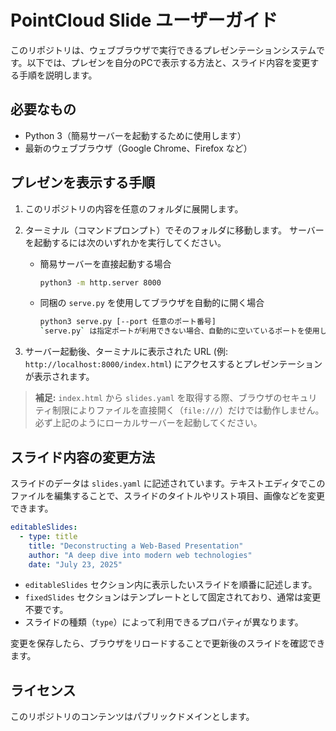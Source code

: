 # PointCloud Slide ユーザーガイド

このリポジトリは、ウェブブラウザで実行できるプレゼンテーションシステムです。以下では、プレゼンを自分のPCで表示する方法と、スライド内容を変更する手順を説明します。

## 必要なもの

- Python 3（簡易サーバーを起動するために使用します）
- 最新のウェブブラウザ（Google Chrome、Firefox など）

## プレゼンを表示する手順

1. このリポジトリの内容を任意のフォルダに展開します。
2. ターミナル（コマンドプロンプト）でそのフォルダに移動します。
   サーバーを起動するには次のいずれかを実行してください。

   - 簡易サーバーを直接起動する場合

     ```bash
     python3 -m http.server 8000
     ```

   - 同梱の `serve.py` を使用してブラウザを自動的に開く場合

     ```bash
     python3 serve.py [--port 任意のポート番号]
     `serve.py` は指定ポートが利用できない場合、自動的に空いているポートを使用します。
     ```

3. サーバー起動後、ターミナルに表示された URL (例: `http://localhost:8000/index.html`) にアクセスするとプレゼンテーションが表示されます。

> **補足:** `index.html` から `slides.yaml` を取得する際、ブラウザのセキュリティ制限によりファイルを直接開く（`file:///`）だけでは動作しません。必ず上記のようにローカルサーバーを起動してください。

## スライド内容の変更方法

スライドのデータは `slides.yaml` に記述されています。テキストエディタでこのファイルを編集することで、スライドのタイトルやリスト項目、画像などを変更できます。

```yaml
editableSlides:
  - type: title
    title: "Deconstructing a Web-Based Presentation"
    author: "A deep dive into modern web technologies"
    date: "July 23, 2025"
```

- `editableSlides` セクション内に表示したいスライドを順番に記述します。
- `fixedSlides` セクションはテンプレートとして固定されており、通常は変更不要です。
- スライドの種類（`type`）によって利用できるプロパティが異なります。

変更を保存したら、ブラウザをリロードすることで更新後のスライドを確認できます。

## ライセンス

このリポジトリのコンテンツはパブリックドメインとします。

